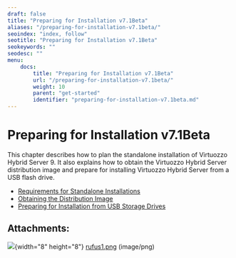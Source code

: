 ```yaml
---
draft: false
title: "Preparing for Installation v7.1Beta"
aliases: "/preparing-for-installation-v7.1beta/"
seoindex: "index, follow"
seotitle: "Preparing for Installation v7.1Beta"
seokeywords: ""
seodesc: ""
menu:
    docs:
        title: "Preparing for Installation v7.1Beta"
        url: "/preparing-for-installation-v7.1beta/"
        weight: 10
        parent: "get-started"
        identifier: "preparing-for-installation-v7.1beta.md"
---
```

# Preparing for Installation v7.1Beta

This chapter describes how to plan the standalone installation of Virtuozzo Hybrid Server 9. It also explains how to obtain the Virtuozzo Hybrid Server distribution image and prepare for installing Virtuozzo Hybrid Server from a USB flash drive.

-   [Requirements for Standalone Installations](.Requirements_for_Standalone_Installations_v7.1Beta)
-   [Obtaining the Distribution Image](.Obtaining_the_Distribution_Image_v7.1Beta)
-   [Preparing for Installation from USB Storage Drives](.Preparing_for_Installation_from_USB_Storage_Drives_v7.1Beta)

## Attachments:

![](images/icons/bullet_blue.gif){width="8" height="8"} [rufus1.png](attachments/194478123/194478122.png) (image/png)


